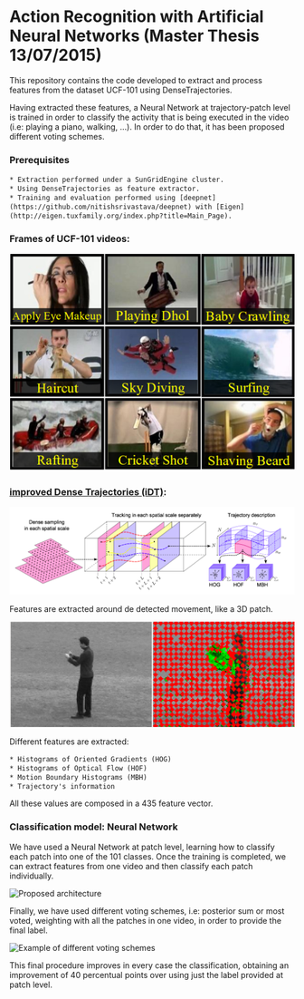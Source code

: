 # Action Recognition with Artificial Neural Networks (Master Thesis 13/07/2015)

This repository contains the code developed to extract and process features from the dataset UCF-101 using DenseTrajectories.  

Having extracted these features, a Neural Network at trajectory-patch level is trained in order to classify the activity that is being executed in the video (i.e: playing a piano, walking, ...). In order to do that, it has been proposed different voting schemes. 

### Prerequisites

	* Extraction performed under a SunGridEngine cluster.
	* Using DenseTrajectories as feature extractor.
	* Training and evaluation performed using [deepnet](https://github.com/nitishsrivastava/deepnet) with [Eigen](http://eigen.tuxfamily.org/index.php?title=Main_Page).

### Frames of UCF-101 videos:

![Frame examples from UCF-101 dataset](./img/UCF_example.png)

### [improved Dense Trajectories (iDT)](https://hal.inria.fr/inria-00583818/document):

![alt text](./img/IDT_PIPELINE.png)

Features are extracted around de detected movement, like a 3D patch.

![iDT example](./img/EjemploDT.png)

Different features are extracted:

	* Histograms of Oriented Gradients (HOG) 
	* Histograms of Optical Flow (HOF) 
	* Motion Boundary Histograms (MBH)
	* Trajectory's information

All these values are composed in a 435 feature vector.

### Classification model: Neural Network

We have used a Neural Network at patch level, learning how to classify each patch into one of the 101 classes. Once the training is completed, we can extract features from one video and then classify each patch individually. 

![Proposed architecture](./img/LDNN_IDT.jpeg)

Finally, we have used different voting schemes, i.e: posterior sum or most voted, weighting with all the patches in one video, in order to provide the final label.

![Example of different voting schemes](./img/EsquemaVotacion.jpeg)

This final procedure improves in every case the classification, obtaining an improvement of 40 percentual points over using just the label provided at patch level.







